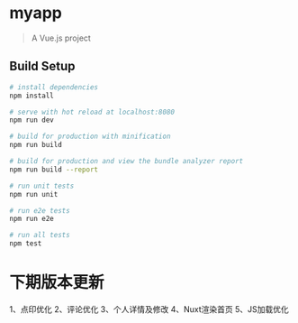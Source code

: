 # myapp

> A Vue.js project

## Build Setup

``` bash
# install dependencies
npm install

# serve with hot reload at localhost:8080
npm run dev

# build for production with minification
npm run build

# build for production and view the bundle analyzer report
npm run build --report

# run unit tests
npm run unit

# run e2e tests
npm run e2e

# run all tests
npm test
```
# 下期版本更新
1、点印优化
2、评论优化
3、个人详情及修改
4、Nuxt渲染首页
5、JS加载优化
